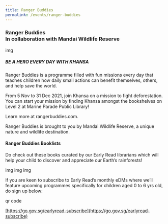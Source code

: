 ```yaml
---
title: Ranger Buddies
permalink: /events/ranger-buddies
---
```

### Ranger Buddies <br> In collaboration with Mandai Wildlife Reserve

img

##### BE A HERO EVERY DAY WITH KHANSA  
Ranger Buddies is a programme filled with fun missions every day that teaches children how daily small actions can benefit themselves, others, and help save the world.

From 5 Nov to 31 Dec 2021, join Khansa on a mission to fight deforestation. You can start your mission by finding Khansa amongst the bookshelves on Level 2 at Marine Parade Public Library!

Learn more at rangerbuddies.com. 

Ranger Buddies is brought to you by Mandai Wildlife Reserve, a unique nature and wildlife destination. 

#### Ranger Buddies Booklists
Do check out these books curated by our Early Read librarians which will help your child to discover and appreciate our Earth’s rainforests!

img
img
img

If you are keen to subscribe to Early Read’s monthly eDMs where we’ll feature upcoming programmes specifically for children aged 0 to 6 yrs old, do sign up below:

qr code

[https://go.gov.sg/earlyread-subscribe](https://go.gov.sg/earlyread-subscribe)
